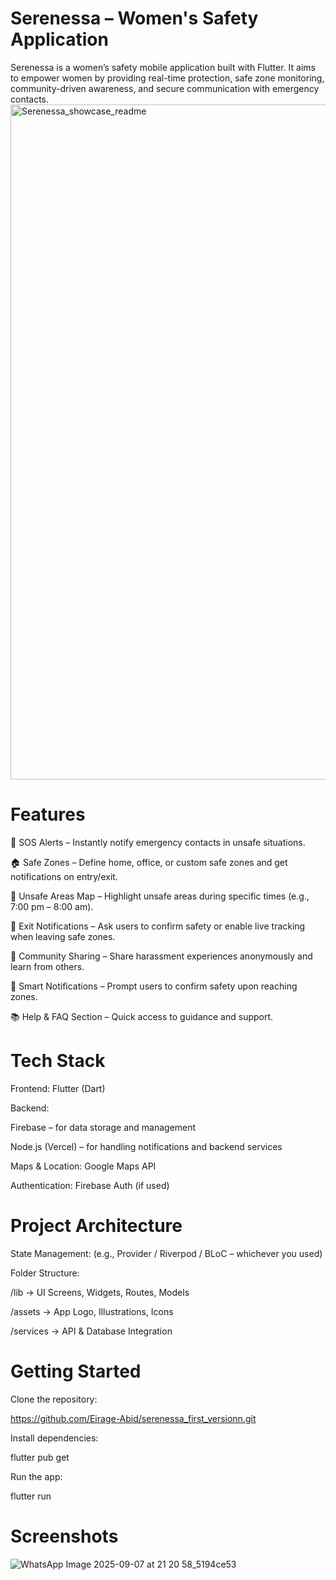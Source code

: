 # Serenessa – Women's Safety Application
Serenessa is a women’s safety mobile application built with Flutter. It aims to empower women by providing real-time protection, safe zone monitoring, community-driven awareness, and secure communication with emergency contacts.
<img width="1920" height="1080" alt="Serenessa_showcase_readme" src="https://github.com/user-attachments/assets/562616d3-5f23-42e7-959f-2a2efc9e530d" />

# Features

🚨 SOS Alerts – Instantly notify emergency contacts in unsafe situations.

🏠 Safe Zones – Define home, office, or custom safe zones and get notifications on entry/exit.

📍 Unsafe Areas Map – Highlight unsafe areas during specific times (e.g., 7:00 pm – 8:00 am).

📡 Exit Notifications – Ask users to confirm safety or enable live tracking when leaving safe zones.

🤝 Community Sharing – Share harassment experiences anonymously and learn from others.

🔔 Smart Notifications – Prompt users to confirm safety upon reaching zones.

📚 Help & FAQ Section – Quick access to guidance and support.

# Tech Stack

Frontend: Flutter (Dart)

Backend:

Firebase  – for data storage and management

Node.js (Vercel) – for handling notifications and backend services

Maps & Location: Google Maps API

Authentication: Firebase Auth (if used)

# Project Architecture

State Management: (e.g., Provider / Riverpod / BLoC – whichever you used)

Folder Structure:

/lib → UI Screens, Widgets, Routes, Models

/assets → App Logo, Illustrations, Icons

/services → API & Database Integration

# Getting Started

Clone the repository:

https://github.com/Eirage-Abid/serenessa_first_versionn.git

Install dependencies:

flutter pub get

Run the app:

flutter run

# Screenshots
![WhatsApp Image 2025-09-07 at 21 20 58_5194ce53](https://github.com/user-attachments/assets/b4d347b5-ea68-4d5a-8df5-cab059fdef66)


